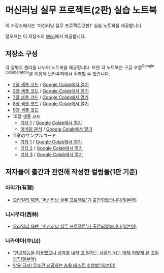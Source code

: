 # 머신러닝 실무 프로젝트(2판) 실습 노트북

이 저장소에서는 '머신러닝 실무 프로젝트(2판)' 실습 노트북을 제공합니다.

정오표는 이 저장소의 [Wiki](https://github.com/moseskim/ml-at-work/wiki)에서 제공합니다.

## 저장소 구성


각 장별로 폴더를 나누어 노트북을 제공합니다. 또한 각 노트북은 구글 코랩<sup>Google Collaboratory</sup>를 이용해 브라우저에서 실행할 수 있습니다.

- [2장 샘플 코드](chap02/Decision_boundary.ipynb) / [Google Colab에서 열기](https://colab.research.google.com/github/moseskim/ml-at-work/blob/master/chap02/Decision_boundary.ipynb)
- [3장 샘플 코드](chap03/AUC_ROC.ipynb) / [Google Colab에서 열기](https://colab.research.google.com/github/moseskim/ml-at-work/blob/master/chap03/AUC_ROC.ipynb)
- [7장 샘플 코드](chap07/all.ipynb) / [Google Colab에서 열기](https://colab.research.google.com/github/moseskim/ml-at-work/blob/master/chap07/all.ipynb)
- [8장 샘플 코드](chap08/understanding_prediction_results.ipynb) / [Google Colab에서 열기](https://colab.research.google.com/github/moseskim/ml-at-work/blob/master/chap08/understanding_prediction_results.ipynb)
- [9장 샘플 코드](chap09)
- 10장 샘플 코드
  - [기타 1](chap10/LR-forbook.ipynb) / [Google Colab에서 열기](https://colab.research.google.com/github/moseskim/ml-at-work/blob/master/chap10/LR-forbook.ipynb)
  - [이메일 분석](chap10/Kevin_Hillstrom_MineThatData_E-MailAnalytics.ipynb) / [Google Colab에서 열기](https://colab.research.google.com/github/moseskim/ml-at-work/blob/master/chap10/Kevin_Hillstrom_MineThatData_E-MailAnalytics.ipynb)
- 11章のサンプルコード
  - [기타 1](chap11/01_bandit_test.ipynb) / [Google Colab에서 열기](https://colab.research.google.com/github/moseskim/ml-at-work/blob/master/chap11/01_bandit_test.ipynb)
  - [기타 2](chap11/02_bandit_algorithm_compare.ipynb) / [Google Colab에서 열기](https://colab.research.google.com/github/moseskim/ml-at-work/blob/master/chap11/02_bandit_algorithm_compare.ipynb)
  - [기타 3](chap11/03_contextual_bandit.ipynb) / [Google Colab에서 열기](https://colab.research.google.com/github/moseskim/ml-at-work/blob/master/chap11/03_contextual_bandit.ipynb)

## 저자들이 출간과 관련해 작성한 컬럼들(1판 기준)

### 아리가(有賀)

- [오라일리 재팬, '머신러닝 실무 프로젝트'가 출간되었습니다(일본어)](https://medium.com/@chezou/cf835ff4c128)

### 니시무라(西林)

- [오라일리 재팬, '머신러닝 실무 프로젝트'가 출간되었습니다(일본어)](https://hagino3000.blogspot.jp/2017/11/oreillymlbook.html)

### 나카야마(中山))

- ['인공지능을 이용했으니 성과를 내라'고 말하는 사람의 뇌는 대체 어떻게 된 것일까?'(일본어)](https://medium.com/@tokoroten/96f4da85b924)
- [악용 금지! 무조건 성공하는 A/B 테스트 수행법'(일본어)](https://medium.com/@tokoroten/c871f61233e6)
